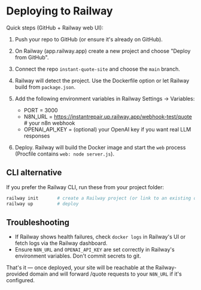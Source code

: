 Deploying to Railway
===================

Quick steps (GitHub + Railway web UI):

1. Push your repo to GitHub (or ensure it's already on GitHub).
2. On Railway (app.railway.app) create a new project and choose "Deploy from GitHub".
3. Connect the repo `instant-quote-site` and choose the `main` branch.
4. Railway will detect the project. Use the Dockerfile option or let Railway build from `package.json`.
5. Add the following environment variables in Railway Settings → Variables:
   - PORT = 3000
   - N8N_URL = https://instantrepair.up.railway.app/webhook-test/quote  # your n8n webhook
   - OPENAI_API_KEY = (optional) your OpenAI key if you want real LLM responses

6. Deploy. Railway will build the Docker image and start the `web` process (Procfile contains `web: node server.js`).

CLI alternative
---------------
If you prefer the Railway CLI, run these from your project folder:

```bash
railway init       # create a Railway project (or link to an existing one)
railway up         # deploy
```

Troubleshooting
---------------
- If Railway shows health failures, check `docker logs` in Railway's UI or fetch logs via the Railway dashboard.
- Ensure `N8N_URL` and `OPENAI_API_KEY` are set correctly in Railway's environment variables. Don't commit secrets to git.

That's it — once deployed, your site will be reachable at the Railway-provided domain and will forward /quote requests to your `N8N_URL` if it's configured.
